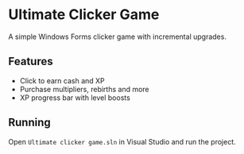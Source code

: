 # Ultimate Clicker Game

A simple Windows Forms clicker game with incremental upgrades.

## Features
- Click to earn cash and XP
- Purchase multipliers, rebirths and more
- XP progress bar with level boosts

## Running
Open `Ultimate clicker game.sln` in Visual Studio and run the project.

